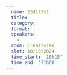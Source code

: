 ```yaml
---
  name: 23d1t3s1
  title: 
  category: 
  format: 
  speakers: 
    - 
  room: Créativité
  slot: 10/10/2024
  time_start: '10h15'
  time_end: '11h00'
---
```

